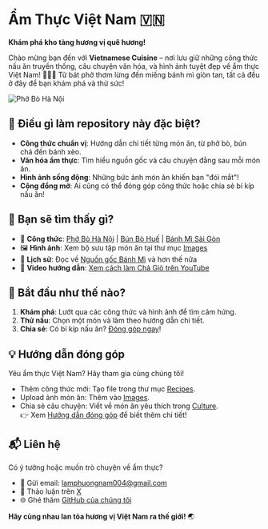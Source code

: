 # Ẩm Thực Việt Nam 🇻🇳  
**Khám phá kho tàng hương vị quê hương!**  

Chào mừng bạn đến với **Vietnamese Cuisine** – nơi lưu giữ những công thức nấu ăn truyền thống, câu chuyện văn hóa, và hình ảnh tuyệt đẹp về ẩm thực Việt Nam! 🍜🥖🥟 Từ bát phở thơm lừng đến miếng bánh mì giòn tan, tất cả đều ở đây để bạn khám phá và thử sức!  

![Phở Bò Hà Nội](Images/pho.jpg)  

## 🌟 Điều gì làm repository này đặc biệt?  
- **Công thức chuẩn vị**: Hướng dẫn chi tiết từng món ăn, từ phở bò, bún chả đến bánh xèo.  
- **Văn hóa ẩm thực**: Tìm hiểu nguồn gốc và câu chuyện đằng sau mỗi món ăn.  
- **Hình ảnh sống động**: Những bức ảnh món ăn khiến bạn "đói mắt"!  
- **Cộng đồng mở**: Ai cũng có thể đóng góp công thức hoặc chia sẻ bí kíp nấu ăn!  

## 🍲 Bạn sẽ tìm thấy gì?  
- 📖 **Công thức**: [Phở Bò Hà Nội](Recipes/pho-recipe.md) | [Bún Bò Huế](Recipes/bun-bo-hue.md) | [Bánh Mì Sài Gòn](Recipes/banh-mi.md)  
- 🖼️ **Hình ảnh**: Xem bộ sưu tập món ăn tại thư mục [Images](Images/)  
- 📜 **Lịch sử**: Đọc về [Nguồn gốc Bánh Mì](Culture/banh-mi-history.txt) và hơn thế nữa  
- 🎥 **Video hướng dẫn**: [Xem cách làm Chả Giò trên YouTube](https://www.youtube.com/watch?v=example)  

## 🚀 Bắt đầu như thế nào?  
1. **Khám phá**: Lướt qua các công thức và hình ảnh để tìm cảm hứng.  
2. **Thử nấu**: Chọn một món và làm theo hướng dẫn chi tiết.  
3. **Chia sẻ**: Có bí kíp nấu ăn? [Đóng góp ngay](#hướng-dẫn-đóng-góp)!  

## 💡 Hướng dẫn đóng góp  
Yêu ẩm thực Việt Nam? Hãy tham gia cùng chúng tôi!  
- Thêm công thức mới: Tạo file trong thư mục [Recipes](Recipes/).  
- Upload ảnh món ăn: Thêm vào [Images](Images/).  
- Chia sẻ câu chuyện: Viết về món ăn yêu thích trong [Culture](Culture/).  
👉 Xem [Hướng dẫn đóng góp](CONTRIBUTING.md) để biết thêm chi tiết!  

## 📬 Liên hệ  
Có ý tưởng hoặc muốn trò chuyện về ẩm thực?  
- 📧 Gửi email: [lamphuongnam004@gmail.com](mailto:lamphuongnam004@gmail.com)  
- 💬 Thảo luận trên [X](https://x.com/your-username)  
- 🌐 Ghé thăm [GitHub của chúng tôi](https://github.com/your-username/Vietnamese-Cuisine)  

**Hãy cùng nhau lan tỏa hương vị Việt Nam ra thế giới!** 🌏